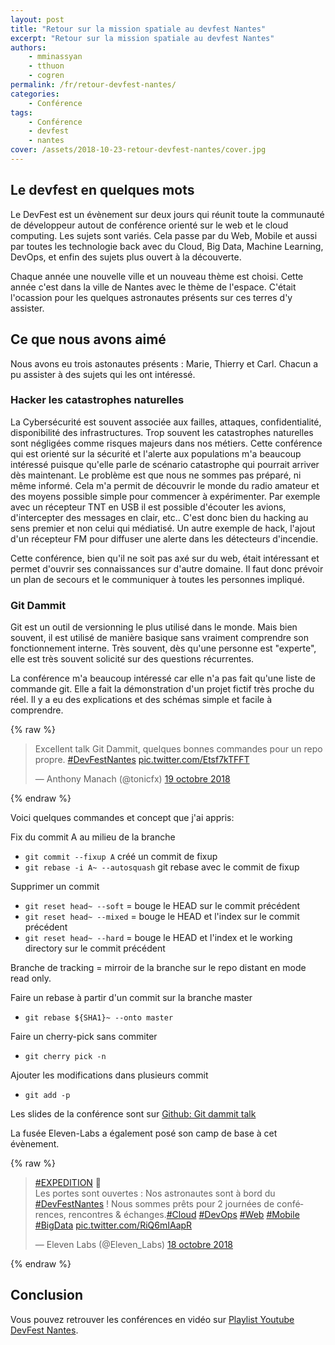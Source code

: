 ```yaml
---
layout: post
title: "Retour sur la mission spatiale au devfest Nantes"
excerpt: "Retour sur la mission spatiale au devfest Nantes"
authors:
    - mminassyan
    - tthuon
    - cogren
permalink: /fr/retour-devfest-nantes/
categories:
    - Conférence
tags:
    - Conférence
    - devfest
    - nantes
cover: /assets/2018-10-23-retour-devfest-nantes/cover.jpg
---
```


## Le devfest en quelques mots

Le DevFest est un évènement sur deux jours qui réunit toute la communauté de développeur autout de conférence orienté sur le web et le cloud computing. Les sujets sont variés. Cela passe par du Web, Mobile et aussi par toutes les technologie back avec du Cloud, Big Data, Machine Learning, DevOps, et enfin des sujets plus ouvert à la découverte.

Chaque année une nouvelle ville et un nouveau thème est choisi. Cette année c'est dans la ville de Nantes avec le thème de l'espace. C'était l'ocassion pour les quelques astronautes présents sur ces terres d'y assister.

## Ce que nous avons aimé

Nous avons eu trois astonautes présents : Marie, Thierry et Carl. Chacun a pu assister à des sujets qui les ont intéressé.

### Hacker les catastrophes naturelles

La Cybersécurité est souvent associée aux failles, attaques, confidentialité, disponibilité des infrastructures. Trop souvent les catastrophes naturelles sont négligées comme risques majeurs dans nos métiers. Cette conférence qui est orienté sur la sécurité et l'alerte aux populations m'a beaucoup intéressé puisque qu'elle parle de scénario catastrophe qui pourrait arriver dès maintenant. Le problème est que nous ne sommes pas préparé, ni même informé. Cela m'a permit de découvrir le monde du radio amateur et des moyens possible simple pour commencer à expérimenter. Par exemple avec un récepteur TNT en USB il est possible d'écouter les avions, d'intercepter des messages en clair, etc.. C'est donc bien du hacking au sens premier et non celui qui médiatisé. Un autre exemple de hack, l'ajout d'un récepteur FM pour diffuser une alerte dans les détecteurs d'incendie. 

Cette conférence, bien qu'il ne soit pas axé sur du web, était intéressant et permet d'ouvrir ses connaissances sur d'autre domaine. Il faut donc prévoir un plan de secours et le communiquer à toutes les personnes impliqué.


### Git Dammit

Git est un outil de versionning le plus utilisé dans le monde. Mais bien souvent, il est utilisé de manière basique sans vraiment comprendre son fonctionnement interne. Très souvent, dès qu'une personne est "experte", elle est très souvent solicité sur des questions récurrentes. 

La conférence m'a beaucoup intéressé car elle n'a pas fait qu'une liste de commande git. Elle a fait la démonstration d'un projet fictif très proche du réel. Il y a eu des explications et des schémas simple et facile à comprendre.

{% raw %}
<blockquote class="twitter-tweet" data-lang="fr"><p lang="fr" dir="ltr">Excellent talk Git Dammit, quelques bonnes commandes pour un repo propre. <a href="https://twitter.com/hashtag/DevFestNantes?src=hash&amp;ref_src=twsrc%5Etfw">#DevFestNantes</a> <a href="https://t.co/Etsf7kTFFT">pic.twitter.com/Etsf7kTFFT</a></p>&mdash; Anthony Manach (@tonicfx) <a href="https://twitter.com/tonicfx/status/1053196563907010561?ref_src=twsrc%5Etfw">19 octobre 2018</a></blockquote>
<script async src="https://platform.twitter.com/widgets.js" charset="utf-8"></script>
{% endraw %}

Voici quelques commandes et concept que j'ai appris:
 
Fix du commit A au milieu de la branche
- `git commit --fixup A` créé un commit de fixup 
- `git rebase -i A~ --autosquash` git rebase avec le commit de fixup

Supprimer un commit
- `git reset head~ --soft` = bouge le HEAD sur le commit précédent
- `git reset head~ --mixed` = bouge le HEAD et l'index sur le commit précédent
- `git reset head~ --hard` = bouge le HEAD et l'index et le working directory sur le commit précédent

Branche de tracking = mirroir de la branche sur le repo distant en mode read only.

Faire un rebase à partir d'un commit sur la branche master
- `git rebase ${SHA1}~ --onto master`

Faire un cherry-pick sans commiter
- `git cherry pick -n`

Ajouter les modifications dans plusieurs commit
- `git add -p`

Les slides de la conférence sont sur [Github: Git dammit talk](https://mghignet.github.io/git-dammit-talk/)


La fusée Eleven-Labs a également posé son camp de base à cet évènement.

{% raw %}
<blockquote class="twitter-tweet" data-lang="fr"><p lang="fr" dir="ltr"><a href="https://twitter.com/hashtag/EXPEDITION?src=hash&amp;ref_src=twsrc%5Etfw">#EXPEDITION</a> 🚀<br>Les portes sont ouvertes : Nos astronautes sont à bord du <a href="https://twitter.com/hashtag/DevFestNantes?src=hash&amp;ref_src=twsrc%5Etfw">#DevFestNantes</a> ! Nous sommes prêts pour 2 journées de conférences, rencontres &amp; échanges.<a href="https://twitter.com/hashtag/Cloud?src=hash&amp;ref_src=twsrc%5Etfw">#Cloud</a> <a href="https://twitter.com/hashtag/DevOps?src=hash&amp;ref_src=twsrc%5Etfw">#DevOps</a> <a href="https://twitter.com/hashtag/Web?src=hash&amp;ref_src=twsrc%5Etfw">#Web</a> <a href="https://twitter.com/hashtag/Mobile?src=hash&amp;ref_src=twsrc%5Etfw">#Mobile</a> <a href="https://twitter.com/hashtag/BigData?src=hash&amp;ref_src=twsrc%5Etfw">#BigData</a> <a href="https://t.co/RiQ6mIAapR">pic.twitter.com/RiQ6mIAapR</a></p>&mdash; Eleven Labs (@Eleven_Labs) <a href="https://twitter.com/Eleven_Labs/status/1052834386259955712?ref_src=twsrc%5Etfw">18 octobre 2018</a></blockquote>
<script async src="https://platform.twitter.com/widgets.js" charset="utf-8"></script>
{% endraw %}

## Conclusion  

Vous pouvez retrouver les conférences en vidéo sur [Playlist Youtube DevFest Nantes](https://www.youtube.com/playlist?list=PLuZ_sYdawLiXyaSnyRinPKvPXQIsNaJFz).
